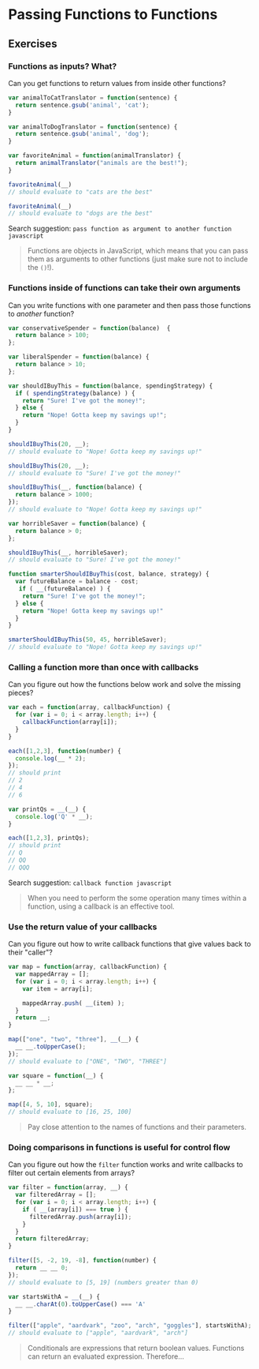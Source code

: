 # Passing Functions to Functions

## Exercises

### Functions as inputs? What?

Can you get functions to return values from inside other functions?

```javascript
var animalToCatTranslator = function(sentence) {
  return sentence.gsub('animal', 'cat');
}

var animalToDogTranslator = function(sentence) {
  return sentence.gsub('animal', 'dog');
}

var favoriteAnimal = function(animalTranslator) {
  return animalTranslator("animals are the best!");
}

favoriteAnimal(__)
// should evaluate to "cats are the best"

favoriteAnimal(__)
// should evaluate to "dogs are the best"
```

Search suggestion: `pass function as argument to another function javascript`

> Functions are objects in JavaScript, which means that you can pass them as
> arguments to other functions (just make sure not to include the `()`!).

### Functions inside of functions can take their own arguments

Can you write functions with one parameter and then pass those functions to
_another_ function?

```javascript
var conservativeSpender = function(balance)  {
  return balance > 100;
};

var liberalSpender = function(balance) {
  return balance > 10;
};

var shouldIBuyThis = function(balance, spendingStrategy) {
  if ( spendingStrategy(balance) ) {
    return "Sure! I've got the money!";
  } else {
    return "Nope! Gotta keep my savings up!";
  }
}

shouldIBuyThis(20, __);
// should evaluate to "Nope! Gotta keep my savings up!"

shouldIBuyThis(20, __);
// should evaluate to "Sure! I've got the money!"

shouldIBuyThis(__, function(balance) {
  return balance > 1000;
});
// should evaluate to "Nope! Gotta keep my savings up!"

var horribleSaver = function(balance) {
  return balance > 0;
};

shouldIBuyThis(__, horribleSaver);
// should evaluate to "Sure! I've got the money!"

function smarterShouldIBuyThis(cost, balance, strategy) {
  var futureBalance = balance - cost;
   if ( __(futureBalance) ) {
    return "Sure! I've got the money!";
  } else {
    return "Nope! Gotta keep my savings up!"
  }
}

smarterShouldIBuyThis(50, 45, horribleSaver);
// should evaluate to "Nope! Gotta keep my savings up!"
```

### Calling a function more than once with callbacks

Can you figure out how the functions below work and solve the missing pieces?

```javascript
var each = function(array, callbackFunction) {
  for (var i = 0; i < array.length; i++) {
    callbackFunction(array[i]);
  }
}

each([1,2,3], function(number) {
  console.log(__ * 2);
});
// should print
// 2
// 4
// 6

var printQs = __(__) {
  console.log('Q' * __);
}

each([1,2,3], printQs);
// should print
// Q
// QQ
// QQQ
```

Search suggestion: `callback function javascript`

> When you need to perform the some operation many times within a function,
> using a callback is an effective tool.

### Use the return value of your callbacks

Can you figure out how to write callback functions that give values back to
their "caller"?

```javascript
var map = function(array, callbackFunction) {
  var mappedArray = [];
  for (var i = 0; i < array.length; i++) {
    var item = array[i];

    mappedArray.push( __(item) );
  }
  return __;
}

map(["one", "two", "three"], __(__) {
  __ __.toUpperCase();
});
// should evaluate to ["ONE", "TWO", "THREE"]

var square = function(__) {
  __ __ * __;
};

map([4, 5, 10], square);
// should evaluate to [16, 25, 100]
```

> Pay close attention to the names of functions and their parameters.

### Doing comparisons in functions is useful for control flow

Can you figure out how the `filter` function works and write callbacks to filter
out certain elements from arrays?

```javascript
var filter = function(array, __) {
  var filteredArray = [];
  for (var i = 0; i < array.length; i++) {
    if ( __(array[i]) === true ) {
      filteredArray.push(array[i]);
    }
  }
  return filteredArray;
}

filter([5, -2, 19, -8], function(number) {
  return __ __ 0;
});
// should evaluate to [5, 19] (numbers greater than 0)

var startsWithA = __(__) {
  __ __.charAt(0).toUpperCase() === 'A'
}

filter(["apple", "aardvark", "zoo", "arch", "goggles"], startsWithA);
// should evaluate to ["apple", "aardvark", "arch"]
```

> Conditionals are expressions that return boolean values. Functions can return
> an evaluated expression. Therefore...
